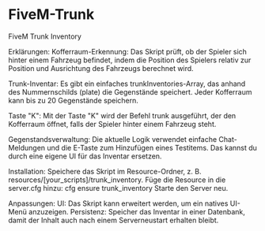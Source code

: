 # FiveM-Trunk
FiveM Trunk Inventory

Erklärungen:
Kofferraum-Erkennung: Das Skript prüft, ob der Spieler sich hinter einem Fahrzeug befindet, indem die Position des Spielers relativ zur Position und Ausrichtung des Fahrzeugs berechnet wird.

Trunk-Inventar: Es gibt ein einfaches trunkInventories-Array, das anhand des Nummernschilds (plate) die Gegenstände speichert. Jeder Kofferraum kann bis zu 20 Gegenstände speichern.

Taste "K": Mit der Taste "K" wird der Befehl trunk ausgeführt, der den Kofferraum öffnet, falls der Spieler hinter einem Fahrzeug steht.

Gegenstandsverwaltung: Die aktuelle Logik verwendet einfache Chat-Meldungen und die E-Taste zum Hinzufügen eines Testitems. Das kannst du durch eine eigene UI für das Inventar ersetzen.

Installation:
Speichere das Skript im Resource-Ordner, z. B. resources/[your_scripts]/trunk_inventory.
Füge die Resource in die server.cfg hinzu:
cfg
ensure trunk_inventory
Starte den Server neu.


Anpassungen:
UI: Das Skript kann erweitert werden, um ein natives UI-Menü anzuzeigen.
Persistenz: Speicher das Inventar in einer Datenbank, damit der Inhalt auch nach einem Serverneustart erhalten bleibt.





